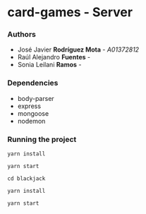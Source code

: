 # card-games - Server

### Authors

* José Javier **Rodríguez Mota** - *A01372812*
* Raúl Alejandro **Fuentes** -
* Sonia Leilani **Ramos** -

### Dependencies

* body-parser
* express
* mongoose
* nodemon


### Running the project

`yarn install`

`yarn start`

`cd blackjack`

`yarn install`

`yarn start`
